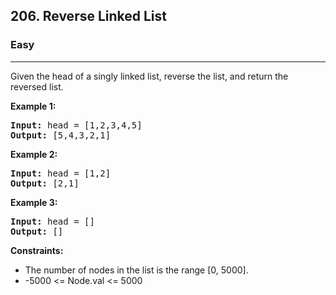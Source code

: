 <h2>206. Reverse Linked List</h2>
<h3>Easy</h3>
<hr>
<div>
<p>Given the head of a singly linked list, reverse the list, and return the reversed list.</p>

<p><b>Example 1: </b></p>

<pre><strong>Input:</strong> head = [1,2,3,4,5]
<strong>Output:</strong> [5,4,3,2,1]
</pre>

<p><b>Example 2: </b></p>

<pre><strong>Input:</strong> head = [1,2]
<strong>Output:</strong> [2,1]
</pre>

<p><b>Example 3: </b></p>

<pre><strong>Input:</strong> head = []
<strong>Output:</strong> []
</pre>

<p><b>Constraints:</b></p>
<ul> 
   <li>The number of nodes in the list is the range [0, 5000].</li>
   <li>-5000 <= Node.val <= 5000</li>
</ul>
</div>
